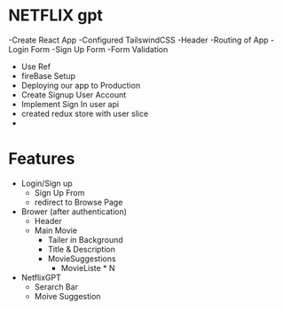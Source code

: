 # NETFLIX gpt

-Create React App
-Configured TailswindCSS
-Header
-Routing of App
-Login Form
-Sign Up Form
-Form Validation
- Use Ref
- fireBase Setup
- Deploying our app to Production
- Create Signup User Account
- Implement Sign In user api
- created redux store with user slice
- 


# Features
- Login/Sign up
    - Sign Up From
    - redirect to Browse Page
- Brower (after authentication)
    - Header
    - Main Movie
        - Tailer in Background
        - Title & Description
        - MovieSuggestions
            - MovieListe * N
- NetflixGPT
    - Serarch Bar
    - Moive Suggestion